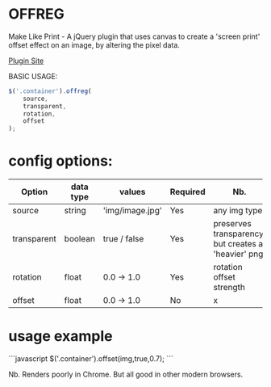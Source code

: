 OFFREG
=======

Make Like Print - A jQuery plugin that uses canvas to create a 'screen print' offset effect on an image, by altering the pixel data. 

<a href='http://bite-software.co.uk/offreg'>Plugin Site</a>

BASIC USAGE:
```javascript
$('.container').offreg(
	source,
	transparent,
	rotation,
	offset
);
```
<h1>config options:</h1>

| Option             | data type      | values               | Required | Nb.                								  | 
| ------------------ |----------------|----------------------|----------|-----------------------------------------------------|
| source  			 | string         | 'img/image.jpg'      | Yes      | any img type     									  |       
| transparent        | boolean        | true / false         | Yes      | preserves transparency, but creates a 'heavier' png |        
| rotation 			 | float          | 0.0 -> 1.0  	     | Yes      | rotation offset strength      					  |        
| offset 			 | float          | 0.0 -> 1.0   	     | No       | x | y axis offset strength    					  |        

<h1>usage example</h1>
```javascript
$('.container').offset(img,true,0.7);
```
<p>Nb. Renders poorly in Chrome. But all good in other modern browsers.</p>
